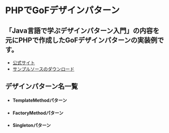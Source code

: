 # PHPでGoFデザインパターン

## 「Java言語で学ぶデザインパターン入門」の内容を元にPHPで作成したGoFデザインパターンの実装例です。

- [公式サイト](http://www.hyuki.com/dp/)
- [サンプルソースのダウンロード](http://www.hyuki.com/dp/#download)

## デザインパターン名一覧

- #### TemplateMethodパターン
- #### FactoryMethodパターン
- #### Singletonパターン
